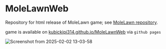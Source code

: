 # MoleLawnWeb
Repository for html release of MoleLawn game; see [MoleLawn repository](https://github.com/kubickipi314/MoleLawn).

game is available on [kubickipi314.github.io/MoleLawnWeb](https://kubickipi314.github.io/MoleLawnWeb) via `github pages`

![Screenshot from 2025-02-02 13-03-58](https://github.com/user-attachments/assets/03cd2c25-7ee1-4135-8b38-5e4a10bc99b8)

